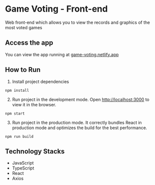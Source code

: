 # Game Voting - Front-end
Web front-end which allows you to view the records and graphics of the most voted games

## Access the app
You can view the app running at [game-voting.netlify.app](https://game-voting.netlify.app/)

## How to  Run
1. Install project dependencies
```
npm install
```
2. Run project in the development mode. Open [http://localhost:3000](http://localhost:3000) to view it in the browser.
```
npm start
```
3. Run project in the production mode. It correctly bundles React in production mode and optimizes the build for the best performance.
```
npm run build
```

## Technology Stacks
  - JavaScript
  - TypeScript
  - React
  - Axios
